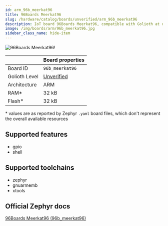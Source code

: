```yaml
---
id: arm_96b_meerkat96
title: 96Boards Meerkat96
slug: /hardware/catalog/boards/unverified/arm_96b_meerkat96
description: IoT board 96Boards Meerkat96, compatible with Golioth at unverified level.
image: /img/boards/arm/96b_meerkat96.jpg
sidebar_class_name: hide-item
---
```


[//]: # (This is an auto-generated file, do not edit! Changes to it will be lost upon re-generation)

![96Boards Meerkat96!](/img/boards/arm/96b_meerkat96.jpg "96Boards Meerkat96")

|                | Board properties     |
| -------------  | -------------------- |
| Board ID       | `96b_meerkat96` |
| Golioth Level  | [Unverified](/hardware#unverified-boards) |
| Architecture   | ARM |
| RAM*           | 32 kB |
| Flash*         | 32 kB |

\* values are as reported by Zephyr `.yaml` board files, which don't represent the overall available resources



## Supported features

* gpio
* shell

## Supported toolchains

* zephyr
* gnuarmemb
* xtools

## Official Zephyr docs

[96Boards Meerkat96 (96b_meerkat96)](https://docs.zephyrproject.org/latest/boards/arm/96b_meerkat96/doc/index.html)
